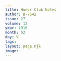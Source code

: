 ```yaml
---
title: Honor Club Notes
author: B-7542
issue: 27
volume: 12
year: 1916
month: 52
day: V
tags:
layout: page.njk
image:
---
```


